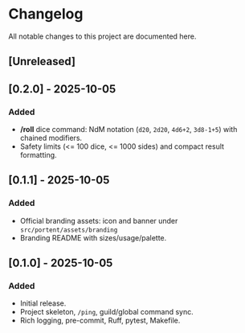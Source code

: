 # Changelog
All notable changes to this project are documented here.

## [Unreleased]

## [0.2.0] - 2025-10-05
### Added
- **/roll** dice command: NdM notation (`d20`, `2d20`, `4d6+2`, `3d8-1+5`) with chained modifiers.
- Safety limits (<= 100 dice, <= 1000 sides) and compact result formatting.

## [0.1.1] - 2025-10-05
### Added
- Official branding assets: icon and banner under `src/portent/assets/branding`
- Branding README with sizes/usage/palette.

## [0.1.0] - 2025-10-05
### Added
- Initial release.
- Project skeleton, `/ping`, guild/global command sync.
- Rich logging, pre-commit, Ruff, pytest, Makefile.
